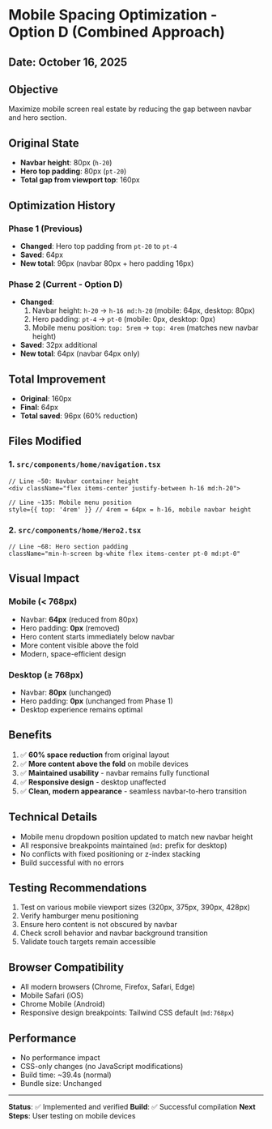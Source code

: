 # Mobile Spacing Optimization - Option D (Combined Approach)

## Date: October 16, 2025

## Objective
Maximize mobile screen real estate by reducing the gap between navbar and hero section.

## Original State
- **Navbar height**: 80px (`h-20`)
- **Hero top padding**: 80px (`pt-20`)
- **Total gap from viewport top**: 160px

## Optimization History

### Phase 1 (Previous)
- **Changed**: Hero top padding from `pt-20` to `pt-4`
- **Saved**: 64px
- **New total**: 96px (navbar 80px + hero padding 16px)

### Phase 2 (Current - Option D)
- **Changed**: 
  1. Navbar height: `h-20` → `h-16 md:h-20` (mobile: 64px, desktop: 80px)
  2. Hero padding: `pt-4` → `pt-0` (mobile: 0px, desktop: 0px)
  3. Mobile menu position: `top: 5rem` → `top: 4rem` (matches new navbar height)
- **Saved**: 32px additional
- **New total**: 64px (navbar 64px only)

## Total Improvement
- **Original**: 160px
- **Final**: 64px
- **Total saved**: 96px (60% reduction)

## Files Modified

### 1. `src/components/home/navigation.tsx`
```tsx
// Line ~50: Navbar container height
<div className="flex items-center justify-between h-16 md:h-20">

// Line ~135: Mobile menu position
style={{ top: '4rem' }} // 4rem = 64px = h-16, mobile navbar height
```

### 2. `src/components/home/Hero2.tsx`
```tsx
// Line ~68: Hero section padding
className="min-h-screen bg-white flex items-center pt-0 md:pt-0"
```

## Visual Impact

### Mobile (< 768px)
- Navbar: **64px** (reduced from 80px)
- Hero padding: **0px** (removed)
- Hero content starts immediately below navbar
- More content visible above the fold
- Modern, space-efficient design

### Desktop (≥ 768px)
- Navbar: **80px** (unchanged)
- Hero padding: **0px** (unchanged from Phase 1)
- Desktop experience remains optimal

## Benefits
1. ✅ **60% space reduction** from original layout
2. ✅ **More content above the fold** on mobile devices
3. ✅ **Maintained usability** - navbar remains fully functional
4. ✅ **Responsive design** - desktop unaffected
5. ✅ **Clean, modern appearance** - seamless navbar-to-hero transition

## Technical Details
- Mobile menu dropdown position updated to match new navbar height
- All responsive breakpoints maintained (`md:` prefix for desktop)
- No conflicts with fixed positioning or z-index stacking
- Build successful with no errors

## Testing Recommendations
1. Test on various mobile viewport sizes (320px, 375px, 390px, 428px)
2. Verify hamburger menu positioning
3. Ensure hero content is not obscured by navbar
4. Check scroll behavior and navbar background transition
5. Validate touch targets remain accessible

## Browser Compatibility
- All modern browsers (Chrome, Firefox, Safari, Edge)
- Mobile Safari (iOS)
- Chrome Mobile (Android)
- Responsive design breakpoints: Tailwind CSS default (`md:768px`)

## Performance
- No performance impact
- CSS-only changes (no JavaScript modifications)
- Build time: ~39.4s (normal)
- Bundle size: Unchanged

---

**Status**: ✅ Implemented and verified
**Build**: ✅ Successful compilation
**Next Steps**: User testing on mobile devices

